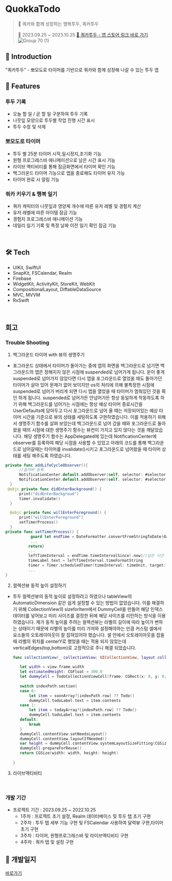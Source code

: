 # QuokkaTodo
> 🤎 쿼카와 함께 성장하는 행복투두, 쿼카투두
>
> 📅 2023.09.25 ~ 2023.10.25
> [🔗 쿼카투두 - 앱 스토어 링크 바로 가기](https://apps.apple.com/app/id6470385256) </br>
![Group 70 (1)](https://github.com/yujinnee/QuokkaTodo/assets/51031771/1dd665a3-0a6c-4f0c-a7bc-3c8c81af4226)

## 🌱 Introduction
"쿼카투두" - 뽀모도로 타이머를 기반으로 쿼카와 함께 성장해 나갈 수 있는 투두 앱

## 📌 Features
### 투두 기록
- 오늘 할 일 / 곧 할 일 구분하여 투두 기록
- 나뭇잎 모양으로 투두별 작업 진행 시간 표시
- 투두 수정 및 삭제

### 뽀모도로 타이머
- 투두 별 25분 타이머 시작,일시정지,초기화 기능
- 원형 프로그레스바 애니메이션으로 남은 시간 표시 기능
- 라이브 액티비티를 통해 잠금화면에서 타이머 확인 가능
- 백그라운드 타이머 기능으로 앱을 종료해도 타이머 유지 가능
- 타이머 완료 시 알림 기능
  
### 쿼카 키우기 & 행복 일기
- 쿼카 캐릭터의 나뭇잎과 영양제 개수에 따른 유저 레벨 및 경험치 계산
- 유저 레벨에 따른 아이템 잠금 기능
- 경험치 프로그레스바 애니메이션 기능
- 데일리 일기 기록 및 특정 날짜 이전 일기 확인 잠금 기능
  
</br>


## 🛠️ Tech 
- UIKit, SwiftUI
- SnapKit, FSCalendar, Realm
- Firebase
- WidgetKit, ActivityKit, StoreKit, WebKit
- CompositionalLayout, DiffableDataSource
- MVC, MVVM
- RxSwift

</br>

## 회고
### Trouble Shooting
1. 백그라운드 타이머 with 뷰의 생명주기
  - 포그라운드 상태에서 타이머가 돌아가는 중에 앱의 화면을 백그라운드로 넘기면 백그라운드의 앱은 정해지지 않은 시점에 suspended로 넘어가게 됩니다. 운이 좋게 suspended로 넘어가지 않았다면 다시 앱을 포그라운드로 열었을 때도 돌아가던 타이머가 살아 있어 문제가 없어 보이지만 os의 처리에 의해 불특정한 시점에 suspended로 넘어가 버리게 되면 다시 앱을 열었을 때 타이머가 멈춰있던 것을 확인 하게 됩니다. suspended로 넘어가든 안넘어가든 항상 동일하게 작동하도록 하기 위해 백그라운드를 넘어가는 시점에는 항상 예상 타이머 종료시간을 UserDefaults에 담아두고 다시 포그라운드로 넘어 올 때는 저장되어있는 예상 타이머 시간을 기준으로 뷰의 상태를 세팅하도록 구현하였습니다. 이를 적용하기 위해서 생명주기 함수를 살펴 보았는데  백그라운드로 넘어 갔을 때와 포그라운드로 돌아왔을 때의 시점에 대한 생명주기 함수는 뷰컨이 가지고 있지 않다는 것을 깨달았습니다. 해당 생명주기 함수는 AppDelegated에 있는데 NotificationCenter에 observer를 등록하여 해당 시점을 사용할 수 있었고 아래의 코드를 통해 백그라운드로 넘어갈때는 타이머를 invalidate()시키고 포그라운드로 넘어왔을 때 타이머 상태를 세팅 해주도록 하였습니다.

  ```Swift
  private func addLifeCycleObserver(){
        //옵저버 등록
        NotificationCenter.default.addObserver(self, selector: #selector(didEnterBackground), name: UIApplication.didEnterBackgroundNotification, object: nil)
        NotificationCenter.default.addObserver(self, selector: #selector(willEnterForeground), name: UIApplication.willEnterForegroundNotification, object: nil)
    }
   @objc private func didEnterBackground() {
        print("didEnterBackgroud")
        timer.invalidate()
    }

    @objc private func willEnterForeground() {
        print("willEnterForeground")
        setTimerProcess()
    }
private func setTimerProcess() {
             guard let endTime = DateFormatter.convertFromStringToDate(date: UserDefaultsHelper.standard.endTime ?? "") else { //저장되어있는 타이머 종료시간 확인
             ...
            return}
            ...
            leftTimeInterval = endTime.timeIntervalSince(.now)//남은 시간 계산
            timeLabel.text = leftTimeInterval.timeFormatString
            timer = Timer.scheduledTimer(timeInterval: timeUnit, target: self, selector: #selector(timerTimeChanged), userInfo: nil, repeats: true)//남은 시간부터 타이머 동작
            ...
}

  ```

2. 컬렉션뷰 동적 높이 설정하기
- 투두 컬렉션뷰의 동적 높이로 설정하려고 하였으나 tableView의 AutomaticDimension 같은 쉽게 설정할 수 있는 방법이 없었습니다. 이를 해결하기 위해 CollectionView의 sizeforItem에서  DummyCell을 만들어 해당 인덱스 데이터를 넣어보고 미리 사이즈를 결정한 뒤에 해당 사이즈를 리턴하는 방식을 이용하였습니다. 제가 동적 높이를 주려는 컬렉션뷰는 라벨의 길이에 따라 높이가 변하는 상태이기 때문에 라벨의 높이를 미리 가져와 설정해야하는 만큼 커스텀 셀에서 요소들의 오토레이아웃이 잘 잡혀있어야 했습니다. 셀 안에서 오토레이아웃을 잡을 때 라벨의 위치를 centerY로 했었을 때는 적용 되지 않았는데 verticalEdges(top,bottom)로 고정적으로 주니 해결 되었습니다.
     ```Swift
     func collectionView(_ collectionView: UICollectionView, layout collectionViewLayout: UICollectionViewLayout, sizeForItemAt indexPath: IndexPath) -> CGSize {
        
        let width = view.frame.width
        let estimatedHeight: CGFloat = 300.0
        let dummyCell = TodoCollectionViewCell(frame: CGRect(x: 0, y: 0, width: width, height: estimatedHeight))
        
        switch indexPath.section{
        case 0:
            let item = soonArray?[indexPath.row] ?? Todo()
            dummyCell.todoLabel.text = item.contents
        case 1:
            let item = todayArray?[indexPath.row] ?? Todo()
            dummyCell.todoLabel.text = item.contents
        default:
            break
        }
        dummyCell.contentView.setNeedsLayout()
        dummyCell.contentView.layoutIfNeeded()
        var height = dummyCell.contentView.systemLayoutSizeFitting(CGSize(width: width, height: UIView.layoutFittingCompressedSize.height)).height
        dummyCell.prepareForReuse()
        return CGSize(width: width, height: height)
        
    }
   ```

3. 라이브액티비티
  

</br>

### 개발 기간
- 프로젝트 기간 : 2023.09.25 ~ 2022.10.25
  - 1주차 : 프로젝트 초기 설정, Realm 데이터베이스 및 투두 탭 초기 구현
  - 2주차 : 투두 탭 세부 기능 구현 및 FSCalendar 사용하여 달력뷰 구현,타이머 초기 구현
  - 3주차 : 타이머, 원형프로그레스바 및 라이브액티비티 구현
  - 4주차 : 쿼카 탭 및 설정 구현


## 📑 개발일지
[바로가기](https://succulent-stallion-ac8.notion.site/f8c8b6ae2d5d4d1f9095077393c01f20?v=b25bc72663a84af8a517ffff374e91db&pvs=4)

